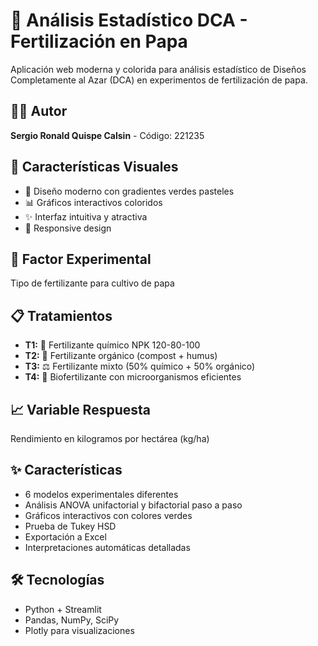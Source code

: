 # 🥔 Análisis Estadístico DCA - Fertilización en Papa

Aplicación web moderna y colorida para análisis estadístico de Diseños Completamente al Azar (DCA) en experimentos de fertilización de papa.

## 👨‍🎓 Autor
**Sergio Ronald Quispe Calsin** - Código: 221235

## 🌱 Características Visuales
- 🎨 Diseño moderno con gradientes verdes pasteles
- 📊 Gráficos interactivos coloridos
- ✨ Interfaz intuitiva y atractiva
- 📱 Responsive design

## 🌱 Factor Experimental
Tipo de fertilizante para cultivo de papa

## 📋 Tratamientos
- **T1:** 🧪 Fertilizante químico NPK 120-80-100
- **T2:** 🌿 Fertilizante orgánico (compost + humus)
- **T3:** ⚖️ Fertilizante mixto (50% químico + 50% orgánico)
- **T4:** 🦠 Biofertilizante con microorganismos eficientes

## 📈 Variable Respuesta
Rendimiento en kilogramos por hectárea (kg/ha)

## ✨ Características
- 6 modelos experimentales diferentes
- Análisis ANOVA unifactorial y bifactorial paso a paso
- Gráficos interactivos con colores verdes
- Prueba de Tukey HSD
- Exportación a Excel
- Interpretaciones automáticas detalladas

## 🛠️ Tecnologías
- Python + Streamlit
- Pandas, NumPy, SciPy
- Plotly para visualizaciones